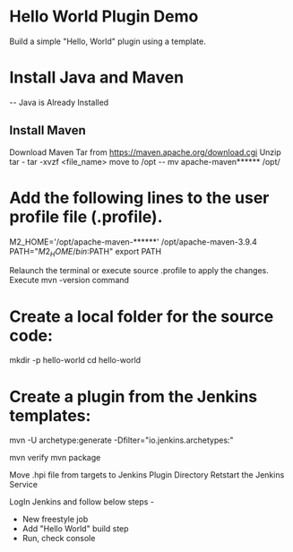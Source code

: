 # Hello World Plugin Demo
Build a simple "Hello, World" plugin using a template.


# Install Java and Maven 
-- Java is Already Installed


## Install Maven
Download Maven Tar from https://maven.apache.org/download.cgi
Unzip tar - tar -xvzf <file_name>
move to /opt -- mv apache-maven****** /opt/


# Add the following lines to the user profile file (.profile).
M2_HOME='/opt/apache-maven-******' /opt/apache-maven-3.9.4
PATH="$M2_HOME/bin:$PATH"
export PATH

Relaunch the terminal or execute source .profile to apply the changes.
Execute mvn -version command


# Create a local folder for the source code:
mkdir -p hello-world
cd hello-world


# Create a plugin from the Jenkins templates:
mvn -U archetype:generate -Dfilter="io.jenkins.archetypes:"

mvn verify
mvn package

Move .hpi file from targets to Jenkins Plugin Directory
Retstart the Jenkins Service

LogIn Jenkins and follow below steps -

- New freestyle job
- Add "Hello World" build step
- Run, check console